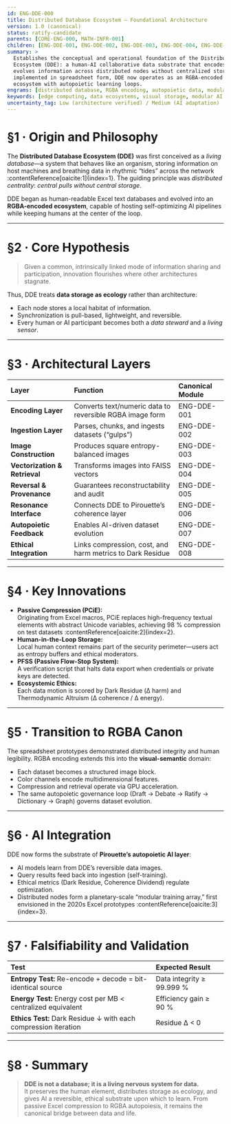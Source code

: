 ```yaml
---
id: ENG-DDE-000
title: Distributed Database Ecosystem — Foundational Architecture
version: 1.0 (canonical)
status: ratify-candidate
parents: [CORE-ENG-000, MATH-INFR-001]
children: [ENG-DDE-001, ENG-DDE-002, ENG-DDE-003, ENG-DDE-004, ENG-DDE-005, ENG-DDE-006, ENG-DDE-007, ENG-DDE-008]
summary: >
  Establishes the conceptual and operational foundation of the Distributed Database
  Ecosystem (DDE): a human-AI collaborative data substrate that encodes, shares, and
  evolves information across distributed nodes without centralized storage.  Originally
  implemented in spreadsheet form, DDE now operates as an RGBA-encoded visual-semantic
  ecosystem with autopoietic learning loops.
engrams: [distributed database, RGBA encoding, autopoietic data, modular training array, passive compression, data ethics]
keywords: [edge computing, data ecosystems, visual storage, modular AI training, participatory data governance]
uncertainty_tag: Low (architecture verified) / Medium (AI adaptation)
---
```


# §1 · Origin and Philosophy

The **Distributed Database Ecosystem (DDE)** was first conceived as a _living database_—a
system that behaves like an organism, storing information on host machines and breathing
data in rhythmic “tides” across the network :contentReference[oaicite:1]{index=1}.
The guiding principle was *distributed centrality*: _central pulls without central
storage_.

DDE began as human-readable Excel text databases and evolved into an **RGBA-encoded
ecosystem**, capable of hosting self-optimizing AI pipelines while keeping humans at the
center of the loop.

---

# §2 · Core Hypothesis

> Given a common, intrinsically linked mode of information sharing and participation,
> innovation flourishes where other architectures stagnate.

Thus, DDE treats **data storage as ecology** rather than architecture:
- Each node stores a local habitat of information.
- Synchronization is pull-based, lightweight, and reversible.
- Every human or AI participant becomes both a _data steward_ and a _living sensor_.

---

# §3 · Architectural Layers

| Layer | Function | Canonical Module |
|:------|:----------|:----------------|
| **Encoding Layer** | Converts text/numeric data to reversible RGBA image form | ENG-DDE-001 |
| **Ingestion Layer** | Parses, chunks, and ingests datasets (“gulps”) | ENG-DDE-002 |
| **Image Construction** | Produces square entropy-balanced images | ENG-DDE-003 |
| **Vectorization & Retrieval** | Transforms images into FAISS vectors | ENG-DDE-004 |
| **Reversal & Provenance** | Guarantees reconstructability and audit | ENG-DDE-005 |
| **Resonance Interface** | Connects DDE to Pirouette’s coherence layer | ENG-DDE-006 |
| **Autopoietic Feedback** | Enables AI-driven dataset evolution | ENG-DDE-007 |
| **Ethical Integration** | Links compression, cost, and harm metrics to Dark Residue | ENG-DDE-008 |

---

# §4 · Key Innovations

- **Passive Compression (PCiE):**  
  Originating from Excel macros, PCiE replaces high-frequency textual elements with
  abstract Unicode variables, achieving 98 % compression on test datasets :contentReference[oaicite:2]{index=2}.
- **Human-in-the-Loop Storage:**  
  Local human context remains part of the security perimeter—users act as entropy
  buffers and ethical moderators.
- **PFSS (Passive Flow-Stop System):**  
  A verification script that halts data export when credentials or private keys are
  detected.
- **Ecosystemic Ethics:**  
  Each data motion is scored by Dark Residue (Δ harm) and Thermodynamic Altruism
  (Δ coherence / Δ energy).

---

# §5 · Transition to RGBA Canon

The spreadsheet prototypes demonstrated distributed integrity and human legibility.
RGBA encoding extends this into the **visual-semantic** domain:
- Each dataset becomes a structured image block.
- Color channels encode multidimensional features.
- Compression and retrieval operate via GPU acceleration.
- The same autopoietic governance loop (Draft → Debate → Ratify → Dictionary → Graph)
  governs dataset evolution.

---

# §6 · AI Integration

DDE now forms the substrate of **Pirouette’s autopoietic AI layer**:
- AI models learn from DDE’s reversible data images.
- Query results feed back into ingestion (self-training).
- Ethical metrics (Dark Residue, Coherence Dividend) regulate optimization.
- Distributed nodes form a planetary-scale “modular training array,” first envisioned in
  the 2020s Excel prototypes :contentReference[oaicite:3]{index=3}.

---

# §7 · Falsifiability and Validation

| Test | Expected Result |
|:-----|:----------------|
| **Entropy Test:** Re-encode + decode = bit-identical source | Data integrity ≥ 99.999 % |
| **Energy Test:** Energy cost per MB < centralized equivalent | Efficiency gain ≥ 90 % |
| **Ethics Test:** Dark Residue ↓ with each compression iteration | Residue Δ < 0 |

---

# §8 · Summary

> **DDE is not a database; it is a living nervous system for data.**  
> It preserves the human element, distributes storage as ecology, and gives AI a
> reversible, ethical substrate upon which to learn.  From passive Excel compression to
> RGBA autopoiesis, it remains the canonical bridge between data and life.

